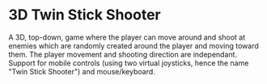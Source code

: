 # 3D Twin Stick Shooter

A 3D, top-down, game where the player can move around and shoot at enemies which are randomly created around the player and moving toward them.
The player movement and shooting direction are independant.
Support for mobile controls (using two virtual joysticks, hence the name "Twin Stick Shooter") and mouse/keyboard.